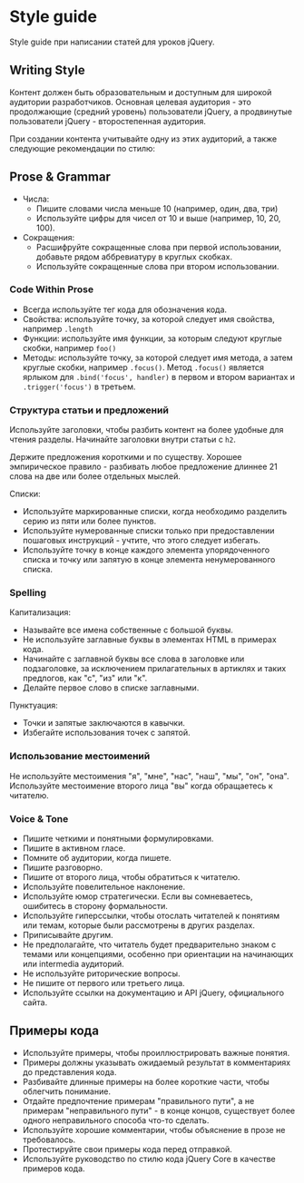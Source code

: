# Style guide
Style guide при написании статей для уроков jQuery.

## Writing Style
Контент должен быть образовательным и доступным для широкой аудитории разработчиков. Основная целевая аудитория - это продолжающие (средний уровень) пользователи jQuery, а продвинутые пользователи jQuery - второстепенная аудитория.

При создании контента учитывайте одну из этих аудиторий, а также следующие рекомендации по стилю:

## Prose & Grammar
- Числа:
  - Пишите словами числа меньше 10 (например, один, два, три)
  - Используйте цифры для чисел от 10 и выше (например, 10, 20, 100).
- Сокращения:
  - Расшифруйте сокращенные слова при первой использовании, добавьте рядом аббревиатуру в круглых скобках.
  - Используйте сокращенные слова при втором использовании.

### Code Within Prose
- Всегда используйте тег кода для обозначения кода.
- Свойства: используйте точку, за которой следует имя свойства, например `.length`
- Функции: используйте имя функции, за которым следуют круглые скобки, например `foo()`
- Методы: используйте точку, за которой следует имя метода, а затем круглые скобки, например `.focus()`. Метод `.focus()` является ярлыком для `.bind('focus', handler)` в первом и втором вариантах и `.trigger('focus')` в третьем.

### Структура статьи и предложений
Используйте заголовки, чтобы разбить контент на более удобные для чтения разделы. Начинайте заголовки внутри статьи с `h2`.

Держите предложения короткими и по существу. Хорошее эмпирическое правило - разбивать любое предложение длиннее 21 слова на две или более отдельных мыслей.

Списки:
- Используйте маркированные списки, когда необходимо разделить серию из пяти или более пунктов.
- Используйте нумерованные списки только при предоставлении пошаговых инструкций - учтите, что этого следует избегать.
- Используйте точку в конце каждого элемента упорядоченного списка и точку или запятую в конце элемента ненумерованного списка.

### Spelling
Капитализация:
- Называйте все имена собственные с большой буквы.
- Не используйте заглавные буквы в элементах HTML в примерах кода.
- Начинайте с заглавной буквы все слова в заголовке или подзаголовке, за исключением прилагательных в артиклях и таких предлогов, как "с", "из" или "к".
- Делайте первое слово в списке заглавными.

Пунктуация:
- Точки и запятые заключаются в кавычки.
- Избегайте использования точек с запятой.

### Использование местоимений
Не используйте местоимения "я", "мне", "нас", "наш", "мы", "он", "она". Используйте местоимение второго лица "вы" когда обращаетесь к читателю.

### Voice & Tone
- Пишите четкими и понятными формулировками.
- Пишите в активном гласе.
- Помните об аудитории, когда пишете.
- Пишите разговорно.
- Пишите от второго лица, чтобы обратиться к читателю.
- Используйте повелительное наклонение.
- Используйте юмор стратегически. Если вы сомневаетесь, ошибитесь в сторону формальности.
- Используйте гиперссылки, чтобы отослать читателей к понятиям или темам, которые были рассмотрены в других разделах.
- Приписывайте другим.
- Не предполагайте, что читатель будет предварительно знаком с темами или концепциями, особенно при ориентации на начинающих или intermedia аудиторий.
- Не используйте риторические вопросы.
- Не пишите от первого или третьего лица.
- Используйте ссылки на документацию и API jQuery, официального сайта.

## Примеры кода
- Используйте примеры, чтобы проиллюстрировать важные понятия.
- Примеры должны указывать ожидаемый результат в комментариях до представления кода.
- Разбивайте длинные примеры на более короткие части, чтобы облегчить понимание.
- Отдайте предпочтение примерам "правильного пути", а не примерам "неправильного пути" - в конце концов, существует более одного неправильного способа что-то сделать.
- Используйте хорошие комментарии, чтобы объяснение в прозе не требовалось.
- Протестируйте свои примеры кода перед отправкой.
- Используйте руководство по стилю кода jQuery Core в качестве примеров кода.
